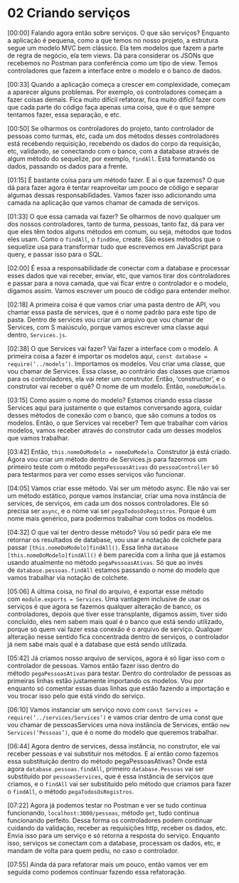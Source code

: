 # 02 Criando serviços

[00:00] Falando agora então sobre serviços. O que são serviços? Enquanto a aplicação é pequena, como a que temos no nosso projeto, a estrutura segue um modelo MVC bem clássico. Ela tem modelos que fazem a parte de regra de negócio, ela tem views. Dá para considerar os JSONs que recebemos no Postman para conferência como um tipo de view. Temos controladores que fazem a interface entre o modelo e o banco de dados.

[00:33] Quando a aplicação começa a crescer em complexidade, começam a aparecer alguns problemas. Por exemplo, os controladores começam a fazer coisas demais. Fica muito difícil refatorar, fica muito difícil fazer com que cada parte do código faça apenas uma coisa, que é o que sempre tentamos fazer, essa separação, e etc.

[00:50] Se olharmos os controladores do projeto, tanto controlador de pessoas como turmas, etc, cada um dos métodos desses controladores está recebendo requisição, recebendo os dados do corpo da requisição, etc, validando, se conectando com o banco, com a database através de algum método do sequelize, por exemplo, `findAll`. Está formatando os dados, passando os dados para a frente.

[01:15] É bastante coisa para um método fazer. E aí o que fazemos? O que dá para fazer agora é tentar reaproveitar um pouco de código e separar algumas dessas responsabilidades. Vamos fazer isso adicionando uma camada na aplicação que vamos chamar de camada de serviços.

[01:33] O que essa camada vai fazer? Se olharmos de novo qualquer um dos nossos controladores, tanto de turma, pessoas, tanto faz, dá para ver que eles têm todos alguns métodos em comum, ou seja, métodos que todos eles usam. Como o `findAll`, o `findOne`, create. São esses métodos que o sequelize usa para transformar tudo que escrevemos em JavaScript para query, e passar isso para o SQL.

[02:00] É essa a responsabilidade de conectar com a database e processar esses dados que vai receber, enviar, etc, que vamos tirar dos controladores e passar para a nova camada, que vai ficar entre o controlador e o modelo, digamos assim. Vamos escrever um pouco de código para entender melhor.

[02:18] A primeira coisa é que vamos criar uma pasta dentro de API, vou chamar essa pasta de services, que é o nome padrão para este tipo de pasta. Dentro de services vou criar um arquivo que vou chamar de Services, com S maiúsculo, porque vamos escrever uma classe aqui dentro, `Services.js`.

[02:38] O que Services vai fazer? Vai fazer a interface com o modelo. A primeira coisa a fazer é importar os modelos aqui, `const database = require(‘../models’)`. Importamos os modelos. Vou criar uma classe, que vou chamar de Services. Essa classe, ao contrário das classes que criamos para os controladores, ela vai reter um construtor. Então, ‘constructor’, e o construtor vai receber o quê? O nome de um modelo. Então, `nomeDoModelo`.

[03:15] Como assim o nome do modelo? Estamos criando essa classe Services aqui para justamente o que estamos conversando agora, cuidar desses métodos de conexão com o banco, que são comuns a todos os modelos. Então, o que Services vai receber? Tem que trabalhar com vários modelos, vamos receber através do construtor cada um desses modelos que vamos trabalhar.

[03:42] Então, `this.nomeDoModelo = nomeDoModelo`. Construtor já está criado. Agora vou criar um método dentro de Services.js para fazermos um primeiro teste com o método `pegaPessoasAtivas` do `pessoaController` só para testarmos para ver como esses serviços vão funcionar.

[04:05] Vamos criar esse método. Vai ser um método async. Ele não vai ser um método estático, porque vamos instanciar, criar uma nova instância de services, de serviços, em cada um dos nossos controladores. Ele só precisa ser `async`, e o nome vai ser `pegaTodosOsRegistros`. Porque é um nome mais genérico, para podermos trabalhar com todos os modelos.

[04:32] O que vai ter dentro desse método? Vou só pedir para ele me retornar os resultados de database, vou usar a notação de colchete para passar `[this.nomeDoModelo]findAll()`. Essa linha `database [this.nomeDoModelo]findAll()` é bem parecida com a linha que já estamos usando atualmente no método `pegaPessoasAtivas`. Só que ao invés de `database.pessoas.findAll` estamos passando o nome do modelo que vamos trabalhar via notação de colchete.

[05:06] A última coisa, no final do arquivo, é exportar esse método com `module.exports = Services`. Uma vantagem inclusive de usar os serviços é que agora se fazemos qualquer alteração de banco, os controladores, depois que tiver esse transplante, digamos assim, tiver sido concluído, eles nem sabem mais qual é o banco que está sendo utilizado, porque só quem vai fazer essa conexão é o arquivo de serviço. Qualquer alteração nesse sentido fica concentrada dentro de serviços, o controlador já nem sabe mais qual é a database que está sendo utilizada.

[05:42] Já criamos nosso arquivo de serviços, agora é só ligar isso com o controlador de pessoas. Vamos então fazer isso dentro do método `pegaPessoasAtivas` para testar. Dentro do controlador de pessoas as primeiras linhas estão justamente importando os modelos. Vou por enquanto só comentar essas duas linhas que estão fazendo a importação e vou trocar isso pelo que está vindo do serviço.

[06:10] Vamos instanciar um serviço novo com `const Services = require(‘../services/Services’)` e vamos criar dentro de uma const que vou chamar de pessoasServices uma nova instância de Services, então `new Services(‘Pessoas’)`, que é o nome do modelo que queremos trabalhar.

[06:44] Agora dentro de services, dessa instância, no construtor, ele vai receber pessoas e vai substituir nos métodos. E aí então como fazemos essa substituição dentro do método pegaPessoasAtivas? Onde está agora `database.pessoas.findAll`, primeiro `database.Pessoas` vai ser substituído por `pessoasServices`, que é essa instância de serviços que criamos, e o `findAll` vai ser substituído pelo método que criamos para fazer o `findAll`, o método `pegaTodosOsRegistros`.

[07:22] Agora já podemos testar no Postman e ver se tudo continua funcionando, `localhost:3000/pessoas`, método `get`, tudo continua funcionando perfeito. Dessa forma os controladores podem continuar cuidando da validação, receber as requisições http, receber os dados, etc. Envia isso para um serviço e só retorna a resposta do serviço. Enquanto isso, serviços se conectam com a database, processam os dados, etc, e mandam de volta para quem pediu, no caso o controlador.

[07:55] Ainda dá para refatorar mais um pouco, então vamos ver em seguida como podemos continuar fazendo essa refatoração.
